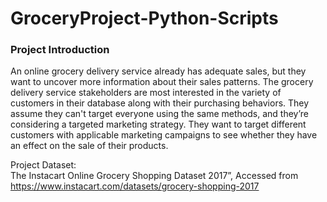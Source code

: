 # GroceryProject-Python-Scripts
### Project Introduction
An online grocery delivery service already has adequate sales, but they want to uncover more information about their sales patterns. The grocery delivery service stakeholders are most interested in the variety of customers in their database along with their purchasing behaviors. They assume they can't target everyone using the same methods, and they’re considering a targeted marketing strategy. They want to target different customers with applicable marketing campaigns to see whether they have an effect on the sale of their products.  
  
Project Dataset:  
The Instacart Online Grocery Shopping Dataset 2017”, Accessed from https://www.instacart.com/datasets/grocery-shopping-2017
